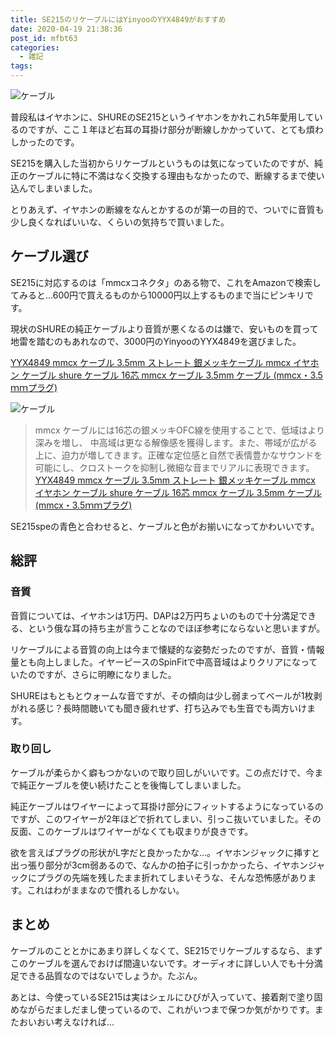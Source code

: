 ```yaml
---
title: SE215のリケーブルにはYinyooのYYX4849がおすすめ
date: 2020-04-19 21:38:36
post_id: mfbt63
categories:
  - 雑記
tags:
---
```


![ケーブル](img1.jpg)

普段私はイヤホンに、SHUREのSE215というイヤホンをかれこれ5年愛用しているのですが、ここ１年ほど右耳の耳掛け部分が断線しかかっていて、とても煩わしかったのです。

SE215を購入した当初からリケーブルというものは気になっていたのですが、純正のケーブルに特に不満はなく交換する理由もなかったので、断線するまで使い込んでしまいました。

とりあえず、イヤホンの断線をなんとかするのが第一の目的で、ついでに音質も少し良くなればいいな、くらいの気持ちで買いました。



## ケーブル選び

SE215に対応するのは「mmcxコネクタ」のある物で、これをAmazonで検索してみると...600円で買えるものから10000円以上するものまで当にピンキリです。

現状のSHUREの純正ケーブルより音質が悪くなるのは嫌で、安いものを買って地雷を踏むのもあれなので、3000円のYinyooのYYX4849を選びました。

[YYX4849 mmcx ケーブル 3.5mm ストレート 銀メッキケーブル mmcx イヤホン ケーブル shure ケーブル 16芯 mmcx ケーブル 3.5mm ケーブル (mmcx・3.5ｍｍプラグ)](https://www.amazon.co.jp/gp/product/B07TWJW1G4/)



![ケーブル](img2.jpg)

> mmcx ケーブルには16芯の銀メッキOFC線を使用することで、低域はより深みを増し、 中高域は更なる解像感を獲得します。また、帯域が広がる上に、迫力が増してきます。正確な定位感と自然で表情豊かなサウンドを可能にし、クロストークを抑制し微細な音までリアルに表現できます。
> [YYX4849 mmcx ケーブル 3.5mm ストレート 銀メッキケーブル mmcx イヤホン ケーブル shure ケーブル 16芯 mmcx ケーブル 3.5mm ケーブル (mmcx・3.5ｍｍプラグ)](https://www.amazon.co.jp/gp/product/B07TWJW1G4/)

SE215speの青色と合わせると、ケーブルと色がお揃いになってかわいいです。

## 総評

### 音質

音質については、イヤホンは1万円、DAPは2万円ちょいのもので十分満足できる、という俄な耳の持ち主が言うことなのでほぼ参考にならないと思いますが。

リケーブルによる音質の向上は今まで懐疑的な姿勢だったのですが、音質・情報量とも向上しました。イヤーピースのSpinFitで中高音域はよりクリアになっていたのですが、さらに明瞭になりました。

SHUREはもともとウォームな音ですが、その傾向は少し弱まってベールが1枚剥がれる感じ？長時間聴いても聞き疲れせず、打ち込みでも生音でも両方いけます。


### 取り回し

ケーブルが柔らかく癖もつかないので取り回しがいいです。この点だけで、今まで純正ケーブルを使い続けたことを後悔してしまいました。

純正ケーブルはワイヤーによって耳掛け部分にフィットするようになっているのですが、このワイヤーが2年ほどで折れてしまい、引っこ抜いていました。その反面、このケーブルはワイヤーがなくても収まりが良きです。

欲を言えばプラグの形状がL字だと良かったかな...。イヤホンジャックに挿すと出っ張り部分が3cm弱あるので、なんかの拍子に引っかかったら、イヤホンジャックにプラグの先端を残したまま折れてしまいそうな、そんな恐怖感があります。これはわがままなので慣れるしかない。

## まとめ

ケーブルのこととかにあまり詳しくなくて、SE215でリケーブルするなら、まずこのケーブルを選んでおけば間違いないです。オーディオに詳しい人でも十分満足できる品質なのではないでしょうか。たぶん。

あとは、今使っているSE215は実はシェルにひびが入っていて、接着剤で塗り固めながらだましだまし使っているので、これがいつまで保つか気がかりです。またおいおい考えなければ...
